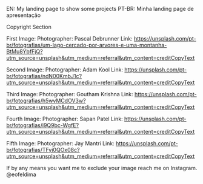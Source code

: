 EN: My landing page to show some projects
PT-BR: Minha landing page de apresentação

Copyright Section

First Image:
Photographer: Pascal Debrunner
Link: https://unsplash.com/pt-br/fotografias/um-lago-cercado-por-arvores-e-uma-montanha-BtMu8YbfFjQ?utm_source=unsplash&utm_medium=referral&utm_content=creditCopyText

Second Image:
Photographer: Adam Kool
Link: https://unsplash.com/pt-br/fotografias/ndN00KmbJ1c?utm_source=unsplash&utm_medium=referral&utm_content=creditCopyText

Third Image:
Photographer: Goutham Krishna
Link: https://unsplash.com/pt-br/fotografias/h5wvMCdOV3w?utm_source=unsplash&utm_medium=referral&utm_content=creditCopyText

Fourth Image:
Photographer: Sapan Patel
Link: https://unsplash.com/pt-br/fotografias/i9Q9bc-WgfE?utm_source=unsplash&utm_medium=referral&utm_content=creditCopyText

Fifth Image:
Photographer: Jay Mantri
Link: https://unsplash.com/pt-br/fotografias/TFyi0QOx08c?utm_source=unsplash&utm_medium=referral&utm_content=creditCopyText

If by any means you want me to exclude your image reach me on Instagram. @eofeldima

